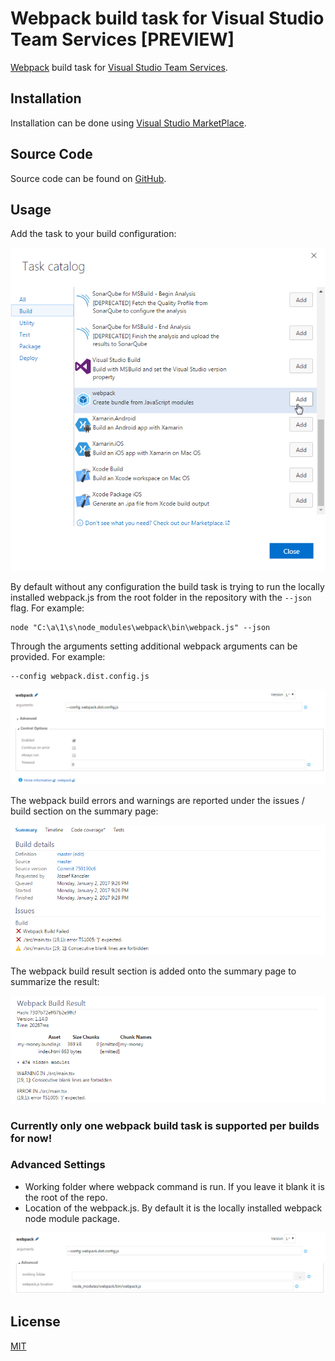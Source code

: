 # Webpack build task for Visual Studio Team Services [PREVIEW]

[Webpack](https://webpack.github.io/) build task for [Visual Studio Team Services](https://www.visualstudio.com/fr-fr/products/visual-studio-team-services-vs.aspx).

## Installation

Installation can be done using [Visual Studio MarketPlace](https://marketplace.visualstudio.com/items?itemName=Dealogic.webpack-vsts-extension).

## Source Code

Source code can be found on [GitHub](https://github.com/Dealogic/webpack-vsts-extension).

## Usage

Add the task to your build configuration:

![Add webpack task](https://raw.githubusercontent.com/Dealogic/webpack-vsts-extension/master/screenshots/TaskCatalog.png)

By default without any configuration the build task is trying to run the locally installed webpack.js from the root folder in the repository with the `--json` flag. For example:
```
node "C:\a\1\s\node_modules\webpack\bin\webpack.js" --json
```

Through the arguments setting additional webpack arguments can be provided. For example:
```
--config webpack.dist.config.js
```

![webpack arguments](https://raw.githubusercontent.com/Dealogic/webpack-vsts-extension/master/screenshots/WebpackArguments.png)

The webpack build errors and warnings are reported under the issues / build section on the summary page:

![webpack build issues](https://raw.githubusercontent.com/Dealogic/webpack-vsts-extension/master/screenshots/WebpackBuildIssues.png)

The webpack build result section is added onto the summary page to summarize the result:

![webpack build result](https://raw.githubusercontent.com/Dealogic/webpack-vsts-extension/master/screenshots/WebpackBuildResult.png)

### Currently only one webpack build task is supported per builds for now!

### Advanced Settings

- Working folder where webpack command is run. If you leave it blank it is the root of the repo.
- Location of the webpack.js. By default it is the locally installed webpack node module package.

![Advanced settings](https://raw.githubusercontent.com/Dealogic/webpack-vsts-extension/master/screenshots/AdvancedSettings.png)

## License

[MIT](https://github.com/Dealogic/webpack-vsts-extension/blob/master/LICENSE)
